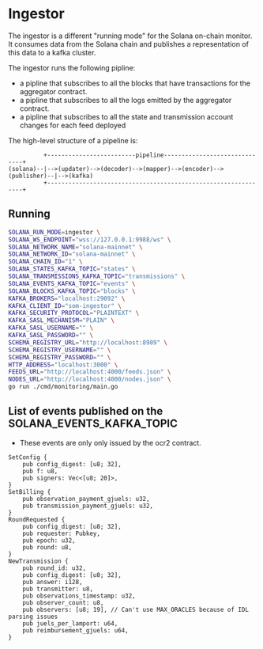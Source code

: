# Ingestor

The ingestor is a different "running mode" for the Solana on-chain monitor.
It consumes data from the Solana chain and publishes a representation of this data to a kafka cluster.

The ingestor runs the following pipline:
- a pipline that subscribes to all the blocks that have transactions for the aggregator contract.
- a pipline that subscribes to all the logs emitted by the aggregator contract.
- a pipline that subscribes to all the state and transmission account changes for each feed deployed

The high-level structure of a pipeline is:

```
          +-------------------------pipeline------------------------------+
(solana)--|-->(updater)-->(decoder)-->(mapper)-->(encoder)-->(publisher)--|-->(kafka)
          +---------------------------------------------------------------+
```

## Running

```bash
SOLANA_RUN_MODE=ingestor \
SOLANA_WS_ENDPOINT="wss://127.0.0.1:9988/ws" \
SOLANA_NETWORK_NAME="solana-mainnet" \
SOLANA_NETWORK_ID="solana-mainnet" \
SOLANA_CHAIN_ID="1" \
SOLANA_STATES_KAFKA_TOPIC="states" \
SOLANA_TRANSMISSIONS_KAFKA_TOPIC="transmissions" \
SOLANA_EVENTS_KAFKA_TOPIC="events" \
SOLANA_BLOCKS_KAFKA_TOPIC="blocks" \
KAFKA_BROKERS="localhost:29092" \
KAFKA_CLIENT_ID="som-ingestor" \
KAFKA_SECURITY_PROTOCOL="PLAINTEXT" \
KAFKA_SASL_MECHANISM="PLAIN" \
KAFKA_SASL_USERNAME="" \
KAFKA_SASL_PASSWORD="" \
SCHEMA_REGISTRY_URL="http://localhost:8989" \
SCHEMA_REGISTRY_USERNAME="" \
SCHEMA_REGISTRY_PASSWORD="" \
HTTP_ADDRESS="localhost:3000" \
FEEDS_URL="http://localhost:4000/feeds.json" \
NODES_URL="http://localhost:4000/nodes.json" \
go run ./cmd/monitoring/main.go
```

## List of events published on the SOLANA_EVENTS_KAFKA_TOPIC
- These events are only only issued by the ocr2 contract.

```
SetConfig {
    pub config_digest: [u8; 32],
    pub f: u8,
    pub signers: Vec<[u8; 20]>,
}
SetBilling {
    pub observation_payment_gjuels: u32,
    pub transmission_payment_gjuels: u32,
}
RoundRequested {
    pub config_digest: [u8; 32],
    pub requester: Pubkey,
    pub epoch: u32,
    pub round: u8,
}
NewTransmission {
    pub round_id: u32,
    pub config_digest: [u8; 32],
    pub answer: i128,
    pub transmitter: u8,
    pub observations_timestamp: u32,
    pub observer_count: u8,
    pub observers: [u8; 19], // Can't use MAX_ORACLES because of IDL parsing issues
    pub juels_per_lamport: u64,
    pub reimbursement_gjuels: u64,
}
```

